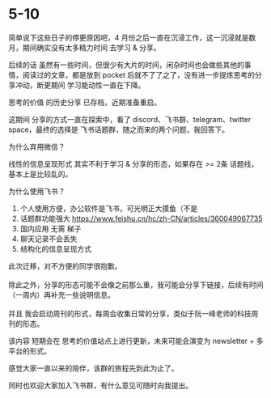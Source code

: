 # 5-10

简单说下这些日子的停更原因吧，4 月份之后一直在沉浸工作，这一沉浸就是数月，期间确实没有太多精力时间 去学习 & 分享。

后续的话 虽然有一些时间，但很少有大片的时间，闲杂时间也会做些其他的事情，阅读过的文章，都是放到 pocket 后就不了了之了，没有进一步提炼思考的分享冲动，断更期间 学习能动性一直在下降。

思考的价值 的历史分享 已存档，近期准备重启。

这期间 分享的方式一直在探索中，看了 discord、飞书群、telegram、twitter space，最终的选择是 飞书话题群，随之而来的两个问题，我回答下。

为什么弃用微信？

线性的信息呈现形式 其实不利于学习 & 分享的形态，如果存在 >= 2条 话题线，基本上是比较乱的。

为什么使用飞书？

1. 个人使用方便，办公软件是飞书，可光明正大摸鱼（不是
2. 话题群功能强大 https://www.feishu.cn/hc/zh-CN/articles/360049067735
3. 国内应用 无需 梯子
4. 聊天记录不会丢失
5. 结构化的信息呈现方式

此次迁移，对不方便的同学很抱歉。\
\
除此之外，分享的形态可能不会像之前那么重，我可能会分享下链接，后续有时间（一周内）再补充一些说明信息。 \
\
并且 我会启动周刊的形式，每周会收集日常的分享，类似于阮一峰老师的科技周刊的形态。&#x20;

该内容 短期会在 思考的价值站点上进行更新，未来可能会演变为 newsletter + 多平台的形式。

感觉大家一直以来的陪伴，该群的旅程先到此为止了。

同时也欢迎大家加入飞书群，有什么意见可随时向我提出。
